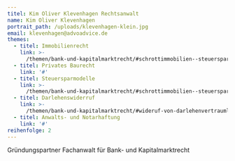 ```yaml
---
titel: Kim Oliver Klevenhagen Rechtsanwalt
name: Kim Oliver Klevenhagen
portrait_path: /uploads/klevenhagen-klein.jpg
email: klevenhagen@advoadvice.de
themes:
  - titel: Immobilienrecht
    link: >-
      /themen/bank-und-kapitalmarktrecht/#schrottimmobilien--steuersparmodelle--immobilienrecht
  - titel: Privates Baurecht
    link: '#'
  - titel: Steuersparmodelle
    link: >-
      /themen/bank-und-kapitalmarktrecht/#schrottimmobilien--steuersparmodelle--immobilienrecht
  - titel: Darlehenswiderruf
    link: >-
      /themen/bank-und-kapitalmarktrecht/#wideruf-von-darlehenvertraumlgen-sog-widerrufs-joker
  - titel: Anwalts- und Notarhaftung
    link: '#'
reihenfolge: 2
---
```


Gr&uuml;ndungspartner Fachanwalt f&uuml;r Bank- und Kapitalmarktrecht